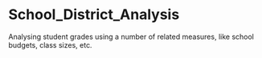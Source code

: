 # School_District_Analysis
Analysing student grades using a number of related measures, like school budgets, class sizes, etc.
